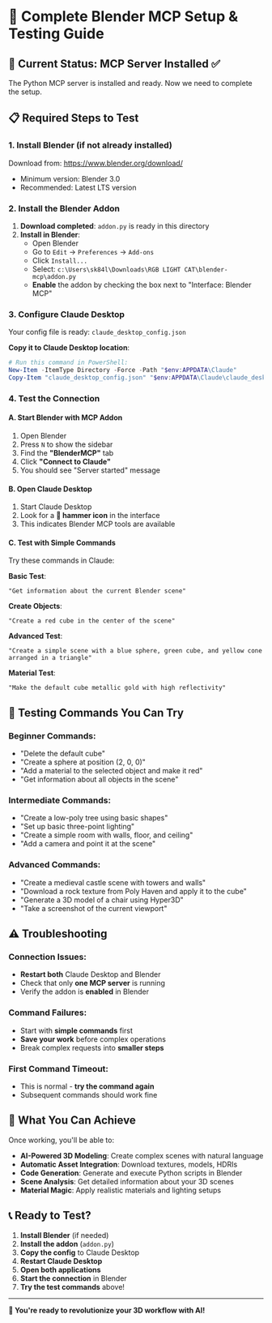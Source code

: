 # 🎨 Complete Blender MCP Setup & Testing Guide

## 🚀 Current Status: MCP Server Installed ✅

The Python MCP server is installed and ready. Now we need to complete the setup.

## 📋 Required Steps to Test

### 1. Install Blender (if not already installed)
Download from: https://www.blender.org/download/
- Minimum version: Blender 3.0
- Recommended: Latest LTS version

### 2. Install the Blender Addon
1. **Download completed**: `addon.py` is ready in this directory
2. **Install in Blender**:
   - Open Blender
   - Go to `Edit` → `Preferences` → `Add-ons`
   - Click `Install...`
   - Select: `c:\Users\sk84l\Downloads\RGB LIGHT CAT\blender-mcp\addon.py`
   - **Enable** the addon by checking the box next to "Interface: Blender MCP"

### 3. Configure Claude Desktop
Your config file is ready: `claude_desktop_config.json`

**Copy it to Claude Desktop location**:
```powershell
# Run this command in PowerShell:
New-Item -ItemType Directory -Force -Path "$env:APPDATA\Claude"
Copy-Item "claude_desktop_config.json" "$env:APPDATA\Claude\claude_desktop_config.json"
```

### 4. Test the Connection

#### A. Start Blender with MCP Addon
1. Open Blender
2. Press `N` to show the sidebar
3. Find the **"BlenderMCP"** tab
4. Click **"Connect to Claude"**
5. You should see "Server started" message

#### B. Open Claude Desktop
1. Start Claude Desktop
2. Look for a **🔨 hammer icon** in the interface
3. This indicates Blender MCP tools are available

#### C. Test with Simple Commands
Try these commands in Claude:

**Basic Test**:
```
"Get information about the current Blender scene"
```

**Create Objects**:
```
"Create a red cube in the center of the scene"
```

**Advanced Test**:
```
"Create a simple scene with a blue sphere, green cube, and yellow cone arranged in a triangle"
```

**Material Test**:
```
"Make the default cube metallic gold with high reflectivity"
```

## 🔧 Testing Commands You Can Try

### Beginner Commands:
- "Delete the default cube"
- "Create a sphere at position (2, 0, 0)"
- "Add a material to the selected object and make it red"
- "Get information about all objects in the scene"

### Intermediate Commands:
- "Create a low-poly tree using basic shapes"
- "Set up basic three-point lighting"
- "Create a simple room with walls, floor, and ceiling"
- "Add a camera and point it at the scene"

### Advanced Commands:
- "Create a medieval castle scene with towers and walls"
- "Download a rock texture from Poly Haven and apply it to the cube"
- "Generate a 3D model of a chair using Hyper3D"
- "Take a screenshot of the current viewport"

## ⚠️ Troubleshooting

### Connection Issues:
- **Restart both** Claude Desktop and Blender
- Check that only **one MCP server** is running
- Verify the addon is **enabled** in Blender

### Command Failures:
- Start with **simple commands** first
- **Save your work** before complex operations
- Break complex requests into **smaller steps**

### First Command Timeout:
- This is normal - **try the command again**
- Subsequent commands should work fine

## 🎯 What You Can Achieve

Once working, you'll be able to:
- **AI-Powered 3D Modeling**: Create complex scenes with natural language
- **Automatic Asset Integration**: Download textures, models, HDRIs
- **Code Generation**: Generate and execute Python scripts in Blender
- **Scene Analysis**: Get detailed information about your 3D scenes
- **Material Magic**: Apply realistic materials and lighting setups

## 📞 Ready to Test?

1. **Install Blender** (if needed)
2. **Install the addon** (`addon.py`)
3. **Copy the config** to Claude Desktop
4. **Restart Claude Desktop**
5. **Open both applications**
6. **Start the connection** in Blender
7. **Try the test commands** above!

---

**🎉 You're ready to revolutionize your 3D workflow with AI!**
